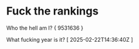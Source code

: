 # Fuck the rankings

Who the hell am I?
{ 9531636 }

What fucking year is it?
[ 2025-02-22T14:36:40Z ]
